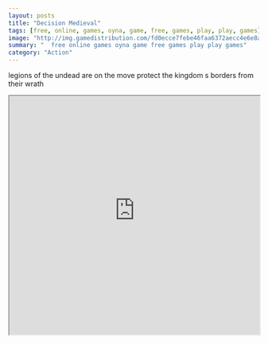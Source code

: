 ```yaml
---
layout: posts
title: "Decision Medieval"
tags: [free, online, games, oyna, game, free, games, play, play, games]
image: "http://img.gamedistribution.com/fd0ecce7febe46faa6372aecc4e6e8a4.jpg"
summary: "  free online games oyna game free games play play games"
category: "Action"
---
```


legions of the undead are on the move protect the kingdom s borders from their wrath

<iframe width="100%" height="480px;" src="http://flash.gamedistribution.com?game=fd0ecce7febe46faa6372aecc4e6e8a4"></iframe>